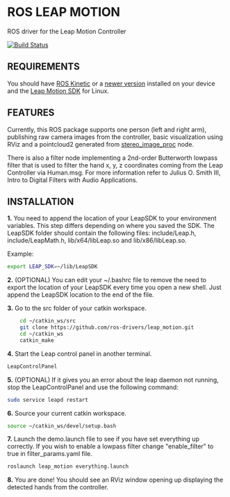 # ROS LEAP MOTION

ROS driver for the Leap Motion Controller

[![Build Status](https://travis-ci.org/nowittyusername/leap_motion.svg?branch=hydro)](https://travis-ci.org/nowittyusername/leap_motion)

## REQUIREMENTS

You should have [ROS Kinetic](http://wiki.ros.org/kinetic) or a [newer version](http://wiki.ros.org/Distributions) installed on your device and the [Leap Motion SDK](https://developer.leapmotion.com/sdk/v2) for Linux.

## FEATURES

Currently, this ROS package supports one person (left and right arm), publishing raw camera images from the controller, basic visualization using RViz and a pointcloud2 generated from [stereo_image_proc](http://wiki.ros.org/stereo_image_proc) node.

There is also a filter node implementing a 2nd-order Butterworth lowpass filter that is used to filter the hand x, y, z coordinates coming from the Leap Controller via Human.msg. For more information refer to Julius O. Smith III, Intro to Digital Filters with Audio Applications.

## INSTALLATION

**1.** You need to append the location of your LeapSDK to your environment variables. This step differs depending on where you saved the SDK. The LeapSDK folder should contain the following files: include/Leap.h, include/LeapMath.h, lib/x64/libLeap.so and lib/x86/libLeap.so.

Example:

```bash
export LEAP_SDK=~/lib/LeapSDK
```

**2.** (OPTIONAL) You can edit your ~/.bashrc file to remove the need to export the location of your LeapSDK every time you open a new shell. Just append the LeapSDK location to the end of the file.

**3.** Go to the src folder of your catkin workspace.

```bash
    cd ~/catkin_ws/src
    git clone https://github.com/ros-drivers/leap_motion.git
    cd ~/catkin_ws
    catkin_make
```

**4.** Start the Leap control panel in another terminal.

```bash
LeapControlPanel
```

**5.** (OPTIONAL) If it gives you an error about the leap daemon not running, stop the LeapControlPanel and use the following command:

```bash
sudo service leapd restart
```

**6.** Source your current catkin workspace.

```bash
source ~/catkin_ws/devel/setup.bash
```

**7.** Launch the demo.launch file to see if you have set everything up correctly. If you wish to enable a lowpass filter change "enable_filter" to true in filter_params.yaml file.

```bash
roslaunch leap_motion everything.launch
```

**8.** You are done! You should see an RViz window opening up displaying the detected hands from the controller.